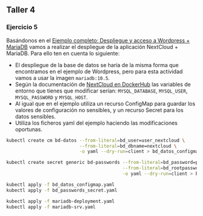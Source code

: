 ## Taller 4

### Ejercicio 5


Basándonos en el [Ejemplo completo: Despliegue y acceso a Wordpress + MariaDB](https://github.com/josedom24/curso_kubernetes_ies/blob/main/modulo7/wordpress.md) vamos a realizar el despliegue de la aplicación NextCloud + MariaDB. Para ello ten en cuenta lo siguiente:

* El despliegue de la base de datos se haría de la misma forma que encontramos en el ejemplo de Wordpress, pero para esta actividad vamos a usar la imagen `mariadb:10.5`.
* Según la documentación de [NextCloud en DockerHub](https://hub.docker.com/_/nextcloud) las variables de entorno que tienes que modificar serían: `MYSQL_DATABASE`, `MYSQL_USER`, `MYSQL_PASSWORD` y `MYSQL_HOST`.
* Al igual que en el ejemplo utiliza un recurso ConfigMap para guardar los valores de configuración no sensibles, y un recurso Secret para los datos sensibles.
* Utiliza los ficheros yaml del ejemplo haciendo las modificaciones oportunas.

```bash
kubectl create cm bd-datos --from-literal=bd_user=user_nextcloud \
                           --from-literal=bd_dbname=nextcloud \
                           -o yaml --dry-run=client > bd_datos_configmap.yaml

kubectl create secret generic bd-passwords --from-literal=bd_password=password1234 \
                                           --from-literal=bd_rootpassword=root1234 \
                                           -o yaml --dry-run=client > bd_passwords_secret.yaml
```

```bash
kubectl apply -f bd_datos_configmap.yaml
kubectl apply -f bd_passwords_secret.yaml

kubectl apply -f mariadb-deployment.yaml
kubectl apply -f mariadb-srv.yaml

```
